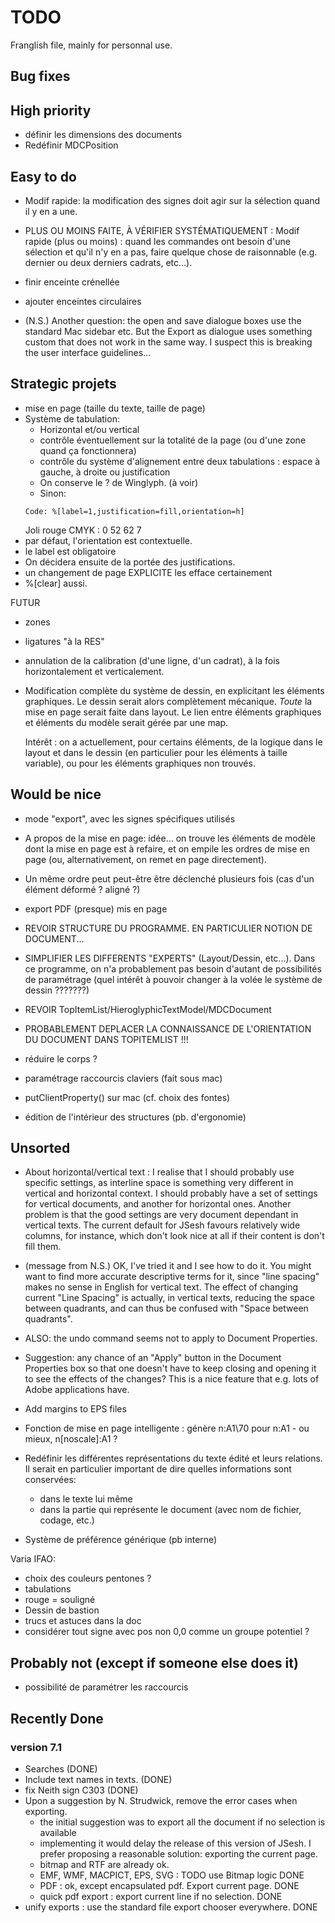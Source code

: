 # TODO

Franglish file, mainly for personnal use.


## Bug fixes

## High priority
* définir les dimensions des documents
* Redéfinir MDCPosition

## Easy to do
* Modif rapide: la modification des signes doit agir sur la sélection quand il y en a une.
* PLUS OU MOINS FAITE, À VÉRIFIER SYSTÉMATIQUEMENT : Modif rapide (plus ou moins) :  quand les commandes ont besoin d'une sélection et qu'il n'y en a pas, faire
  quelque chose de raisonnable (e.g. dernier ou deux derniers cadrats, etc...).
* finir enceinte crénellée
* ajouter enceintes circulaires

* (N.S.) Another question: the open and save dialogue boxes use the standard Mac sidebar etc. 
  But the Export as dialogue uses something custom that does not work in the same way. 
  I suspect this is breaking the user interface guidelines...


## Strategic projets
* mise en page (taille du texte, taille de page)
* Système de tabulation:
    * Horizontal et/ou vertical
    * contrôle éventuellement sur la totalité de la page (ou d'une zone quand ça fonctionnera)
    * contrôle du système d'alignement entre deux tabulations : espace à gauche, à droite ou justification
    * On conserve le ? de Winglyph. (à voir)
    * Sinon:
    ~~~~~~~~ 
    Code: %[label=1,justification=fill,orientation=h]
    ~~~~~~~~
    Joli rouge CMYK : 0 52 62 7
* par défaut, l'orientation est contextuelle. 
* le label est obligatoire
* On décidera ensuite de la portée des justifications.
* un changement de page EXPLICITE les efface certainement
* %[clear] aussi.

FUTUR
* zones
* ligatures "à la RES"
* annulation de la calibration (d'une ligne, d'un cadrat), à la fois horizontalement et verticalement.
* Modification complète du système de dessin, en explicitant les éléments graphiques.
  Le dessin serait alors complètement mécanique. *Toute* la mise en page serait faite dans layout.
  Le lien entre éléments graphiques et éléments du modèle serait gérée par une map.
  
  Intérêt : on a actuellement, pour certains éléments, de la logique dans le layout et dans le dessin
  (en particulier pour les éléments à taille variable), ou pour les éléments graphiques non trouvés.


## Would be nice
* mode "export", avec les signes spécifiques utilisés
* A propos de la mise en page: idée... on trouve les éléments de modèle dont la mise en page est à refaire,
et on empile les ordres de mise en page (ou, alternativement, on remet en page directement).
* Un même ordre peut peut-être être déclenché plusieurs fois (cas d'un élément déformé ? aligné ?)
* export PDF (presque) mis en page

* REVOIR STRUCTURE DU PROGRAMME. EN PARTICULIER NOTION DE DOCUMENT...
* SIMPLIFIER LES DIFFERENTS "EXPERTS" (Layout/Dessin, etc...). Dans ce programme,
  on n'a probablement pas besoin d'autant de possibilités de paramétrage (quel intérêt
  à pouvoir changer à la volée le système de dessin ???????)
* REVOIR TopItemList/HieroglyphicTextModel/MDCDocument
* PROBABLEMENT DEPLACER LA CONNAISSANCE DE L'ORIENTATION DU DOCUMENT DANS TOPITEMLIST !!!
* réduire le corps ?
* paramétrage raccourcis claviers (fait sous mac)
* putClientProperty() sur mac (cf. choix des fontes)
* édition de l'intérieur des structures (pb. d'ergonomie)


## Unsorted

* About horizontal/vertical text : I realise that I should probably use specific settings,
 as interline space is something very different in vertical and horizontal context.
 I should probably have a set of settings for vertical documents, and another for horizontal ones.
 Another problem is that the good settings are very document dependant in vertical texts. 
 The current default for JSesh favours relatively wide columns, for instance, 
 which don't look nice at all if their content is don't fill them.

* (message from N.S.) OK, I've tried it and I see how to do it. 
You might want to find more accurate descriptive terms for it, since "line spacing"
makes no sense in English for vertical text. The effect of changing current "Line Spacing"
is actually, in vertical texts, reducing the space between quadrants, and can thus be confused 
with "Space between quadrants".


* ALSO: the undo command seems not to apply to Document Properties.
* Suggestion: any chance of an "Apply" button in the Document Properties box so 
  that one doesn't have to keep closing and opening it to see the effects of the changes?
  This is a nice feature that e.g. lots of Adobe applications have.

* Add margins to EPS files
* Fonction de mise en page intelligente : génère n:A1\70 pour n:A1 - ou mieux, n[noscale]:A1 ?
* Redéfinir les différentes représentations du texte édité et leurs relations.
  Il serait en particulier important de dire quelles informations sont conservées:
    * dans le texte lui même
    * dans la partie qui représente le document (avec nom de fichier, codage, etc.)
* Système de préférence générique (pb interne)

Varia IFAO:
* choix des couleurs pentones ?
* tabulations
* rouge = souligné
* Dessin de bastion
* trucs et astuces dans la doc
* considérer tout signe avec pos non 0,0 comme un groupe potentiel ?

## Probably not (except if someone else does it)

* possibilité de paramétrer les raccourcis

## Recently Done

### version 7.1

* Searches (DONE)
* Include text names in texts. (DONE)
* fix Neith sign C303 (DONE)
* Upon a suggestion by N. Strudwick, remove the error cases when exporting.
    * the initial suggestion was to export all the document 
      if no selection is available
    * implementing it would delay the release of this version of JSesh. I prefer
      proposing a reasonable solution: exporting the current page.
    * bitmap and RTF are already ok.
    * EMF, WMF, MACPICT, EPS, SVG : TODO use Bitmap logic DONE
    * PDF : ok, except encapsulated pdf. Export current page. DONE
    * quick pdf export : export current line if no selection. DONE
* unify exports : use the standard file export chooser everywhere. DONE
